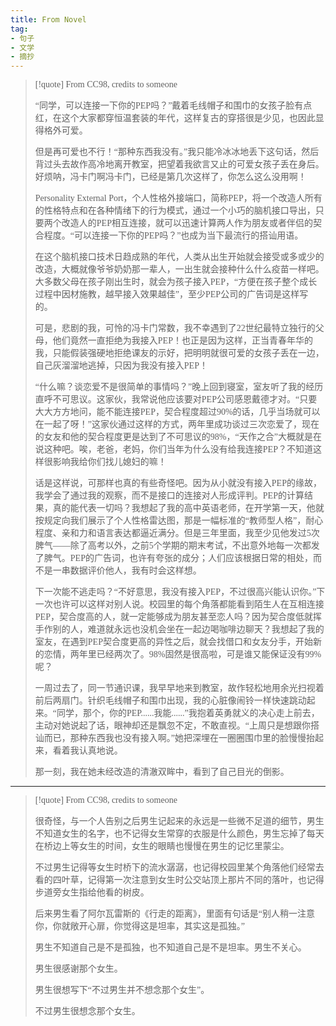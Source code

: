 ```yaml
---
title: From Novel
tag:
- 句子
- 文学
- 摘抄
---
```


  <style>
    p {
        font-family: Source Sans Pro, SimSun;
        font-variant-east-asian: traditional;
    }

    a {
        font-family: Source Sans Pro, SimSun;
        font-variant-east-asian: traditional;
    }
  </style>


> [!quote] 
> From CC98, credits to someone 
> 
> “同学，可以连接一下你的PEP吗？”戴着毛线帽子和围巾的女孩子脸有点红，在这个大家都穿恒温套装的年代，这样复古的穿搭很是少见，也因此显得格外可爱。
> 
> 但是再可爱也不行！“那种东西我没有。”我只能冷冰冰地丢下这句话，然后背过头去故作高冷地离开教室，把望着我欲言又止的可爱女孩子丢在身后。好烦呐，冯卡门啊冯卡门，已经是第几次这样了，你怎么这么没用啊！ 
> 
> Personality External Port，个人性格外接端口，简称PEP，将一个改造人所有的性格特点和在各种情绪下的行为模式，通过一个小巧的脑机接口导出，只要两个改造人的PEP相互连接，就可以迅速计算两人作为朋友或者伴侣的契合程度。“可以连接一下你的PEP吗？”也成为当下最流行的搭讪用语。 
> 
> 在这个脑机接口技术日趋成熟的年代，人类从出生开始就会接受或多或少的改造，大概就像爷爷奶奶那一辈人，一出生就会接种什么什么疫苗一样吧。大多数父母在孩子刚出生时，就会为孩子接入PEP，“方便在孩子整个成长过程中因材施教，越早接入效果越佳”，至少PEP公司的广告词是这样写的。 
> 
> 可是，悲剧的我，可怜的冯卡门常数，我不幸遇到了22世纪最特立独行的父母，他们竟然一直拒绝为我接入PEP！也正是因为这样，正当青春年华的我，只能假装强硬地拒绝课友的示好，把明明就很可爱的女孩子丢在一边，自己灰溜溜地逃掉，只因为我没有接入PEP！ 
> 
> “什么嘛？谈恋爱不是很简单的事情吗？”晚上回到寝室，室友听了我的经历直呼不可思议。这家伙，我常说他应该要对PEP公司感恩戴德才对。“只要大大方方地问，能不能连接PEP，契合程度超过90%的话，几乎当场就可以在一起了呀！”这家伙通过这样的方式，两年里成功谈过三次恋爱了，现在的女友和他的契合程度更是达到了不可思议的98%，“天作之合”大概就是在说这种吧。唉，老爸，老妈，你们当年为什么没有给我连接PEP？不知道这样很影响我给你们找儿媳妇的嘛！ 
> 
> 话是这样说，可那样也真的有些奇怪吧。因为从小就没有接入PEP的缘故，我学会了通过我的观察，而不是接口的连接对人形成评判。PEP的计算结果，真的能代表一切吗？我想起了我的高中英语老师，在开学第一天，他就按规定向我们展示了个人性格雷达图，那是一幅标准的“教师型人格”，耐心程度、亲和力和语言表达都逼近满分。但是三年里面，我至少见他发过5次脾气——除了高考以外，之前5个学期的期末考试，不出意外地每一次都发了脾气。PEP的广告词，也许有夸张的成分；人们应该根据日常的相处，而不是一串数据评价他人，我有时会这样想。 
> 
> 下一次能不逃走吗？“不好意思，我没有接入PEP，不过很高兴能认识你。”下一次也许可以这样对别人说。校园里的每个角落都能看到陌生人在互相连接PEP，契合度高的人，就一定能够成为朋友甚至恋人吗？因为契合度低就挥手作别的人，难道就永远也没机会坐在一起边喝咖啡边聊天？我想起了我的室友，在遇到PEP契合度更高的异性之后，就会找借口和女友分手，开始新的恋情，两年里已经两次了。98%固然是很高啦，可是谁又能保证没有99%呢？ 
> 
> 一周过去了，同一节通识课，我早早地来到教室，故作轻松地用余光扫视着前后两扇门。针织毛线帽子和围巾出现，我的心脏像闹铃一样快速跳动起来。“同学，那个，你的PEP......我能......”我抱着英勇就义的决心走上前去，主动对她说起了话，眼神却还是飘忽不定，不敢直视。“上周只是想跟你搭讪而已，那种东西我也没有接入啊。”她把深埋在一圈圈围巾里的脸慢慢抬起来，看着我认真地说。 
> 
> 那一刻，我在她未经改造的清澈双眸中，看到了自己目光的倒影。


---


> [!quote] 
> From CC98, credits to someone
> 
> 很奇怪，与一个人告别之后男生记起来的永远是一些微不足道的细节，男生不知道女生的名字，也不记得女生常穿的衣服是什么颜色，男生忘掉了每天在桥边上等女生的时间，女生的眼睛也慢慢在男生的记忆里蒙尘。 
> 
> 不过男生记得等女生时桥下的流水潺潺，也记得校园里某个角落他们经常去看的四叶草，记得第一次注意到女生时公交站顶上那片不同的落叶，也记得步道旁女生指给他看的树皮。 
> 
> 后来男生看了阿尔瓦雷斯的《行走的距离》，里面有句话是“别人稍一注意你，你就敞开心扉，你觉得这是坦率，其实这是孤独。”
> 
>  男生不知道自己是不是孤独，也不知道自己是不是坦率。男生不关心。 
>  
>  男生很感谢那个女生。 
>  
>  男生很想写下“不过男生并不想念那个女生”。 
>  
>  不过男生很想念那个女生。
